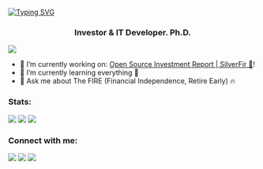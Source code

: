 [![Typing SVG](https://readme-typing-svg.herokuapp.com?font=Fira+Code&size=30&pause=1000&color=000000&center=true&random=false&width=435&lines=Hi!+I+am+Mikhail)](https://shardin.name/)

<h3 align="center">Investor & IT Developer. Ph.D.</h3>
<p align="left"> <img src="https://komarev.com/ghpvc/?username=empenoso"/> </p>

- 🔭 I’m currently working on: [Open Source Investment Report | SilverFir 🌲][website]!
- 🌱 I’m currently learning everything 🤣
- 💬 Ask me about The FIRE (Financial Independence, Retire Early) 🔥

### Stats:
![](https://github-profile-summary-cards.vercel.app/api/cards/profile-details?username=empenoso&theme=solarized_dark)
![](https://github-profile-summary-cards.vercel.app/api/cards/repos-per-language?username=empenoso&theme=solarized_dark)
![](https://github-profile-summary-cards.vercel.app/api/cards/stats?username=empenoso&theme=solarized_dark)

### Connect with me:

[<img src="https://api.iconify.design/simple-icons/telegram.svg?height=22&color=grey" />][Telegram]
[<img src="https://api.iconify.design/simple-icons/vk.svg?height=22&color=grey" />][VK]
[<img src="https://api.iconify.design/simple-icons/strava.svg?height=22&color=grey" />][Strava]

<br />

[website]: https://github.com/empenoso/SilverFir-Investment-Report/tree/master/Node.js%20Release/2023_bond_search
[Telegram]: https://t.me/empenoso
[VK]: https://vk.com/shardin_name
[Instagram]: https://www.instagram.com/shardin.name/
[Facebook]: https://www.facebook.com/shardin.name
[Strava]: https://www.strava.com/athletes/shardin_name

<!--
[<img align="left" alt="empenoso | Telegram messenger" width="22px" src="https://cdn.jsdelivr.net/npm/simple-icons@latest/icons/telegram.svg" />][Telegram]
[<img align="left" alt="empenoso | Instagram" width="22px" src="https://cdn.jsdelivr.net/npm/simple-icons@latest/icons/instagram.svg" />][Instagram]
[<img align="left" alt="empenoso | Facebook" width="22px" src="https://cdn.jsdelivr.net/npm/simple-icons@latest/icons/facebook.svg" />][Facebook]
[<img align="left" alt="empenoso | VK" width="22px" src="https://cdn.jsdelivr.net/npm/simple-icons@latest/icons/vk.svg" />][VK]
[<img align="left" alt="empenoso | Strava" width="22px" src="https://cdn.jsdelivr.net/npm/simple-icons@latest/icons/strava.svg" />][Strava]

**empenoso/empenoso** is a ✨ _special_ ✨ repository because its `README.md` (this file) appears on your GitHub profile.

Here are some ideas to get you started:

- 🔭 I’m currently working on ...
- 🌱 I’m currently learning ...
- 👯 I’m looking to collaborate on ...
- 🤔 I’m looking for help with ...
- 💬 Ask me about ...
- 📫 How to reach me: ...
- 😄 Pronouns: ...
- ⚡ Fun fact: ...
-->
